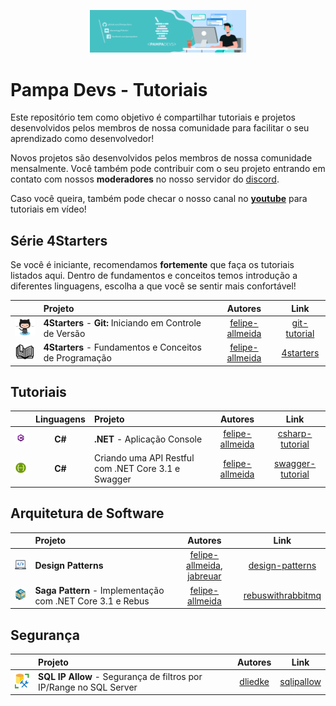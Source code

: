 <p align="center">
     <img src="/images/pampadevs.png" alt="Git" width="250px" />
</p>

# Pampa Devs - Tutoriais

Este repositório tem como objetivo é compartilhar tutoriais e projetos desenvolvidos pelos membros de nossa comunidade para facilitar o seu aprendizado como desenvolvedor!

Novos projetos são desenvolvidos pelos membros de nossa comunidade mensalmente. Você também pode contribuir com o seu projeto entrando em contato com nossos **moderadores** no nosso servidor do [discord](https://discord.gg/FvkzVcr).

Caso você queira, também pode checar o nosso canal no [**youtube**](https://www.youtube.com/channel/UC0qwajlgqCKFnyoTbsycMOg) para tutoriais em vídeo!

## Série 4Starters
Se você é iniciante, recomendamos **fortemente** que faça os tutoriais listados aqui. Dentro de fundamentos e conceitos temos introdução a diferentes linguagens, escolha a que você se sentir mais confortável!

|       | Projeto | Autores | Link
:---: | :--- | :---: | :---:
<img src="/images/git_logo.png" width="50px" /> | **4Starters** - **Git:** Iniciando em Controle de Versão | [felipe-allmeida](https://github.com/felipe-allmeida) | [git-tutorial](https://github.com/Go-Horse-Coding/git-tutorial/blob/master/README.md)
<img src="/images/book.png" width="50px" /> | **4Starters** - Fundamentos e Conceitos de Programação | [felipe-allmeida](https://github.com/felipe-allmeida) | [4starters](https://github.com/Pampa-Devs/4starters)


## Tutoriais

|       | Linguagens | Projeto | Autores | Link
:---: | :---: | :--- | :---: | :---:
<img src="/images/csharp.png" width="50px" /> | **C#** | **.NET** - Aplicação Console | [felipe-allmeida](https://github.com/felipe-allmeida) | [csharp-tutorial](https://github.com/Go-Horse-Coding/csharp-tutorial/blob/master/README.md)
<img src="/images/swagger.png" width="50px"> | **C#** | Criando uma API Restful com .NET Core 3.1 e Swagger | [felipe-allmeida](https://github.com/felipe-allmeida) | [swagger-tutorial](https://github.com/felipe-allmeida/SwaggerSample)

## Arquitetura de Software

|       | Projeto | Autores | Link
:---: | :--- | :---: | :---:
<img src="/images/designpatterns.png" width="50px" /> | **Design Patterns** | [felipe-allmeida](https://github.com/felipe-allmeida), [jabreuar](https://github.com/jabreuar) | [design-patterns](https://github.com/Pampa-Devs/design-patterns)
<img src="/images/rebus.png" width="50px" /> | **Saga Pattern** - Implementação com .NET Core 3.1 e Rebus | [felipe-allmeida](https://github.com/felipe-allmeida) | [rebuswithrabbitmq](https://github.com/felipe-allmeida/RebusWithRabbitMQ)

## Segurança

|       | Projeto | Autores | Link
:---: | :--- | :---: | :---:
<img src="/images/sqlserver.png" width="35px" /> | **SQL IP Allow** - Segurança de filtros por IP/Range no SQL Server | [dliedke](https://github.com/dliedke) | [sqlipallow](https://github.com/dliedke/sqlipallow)

